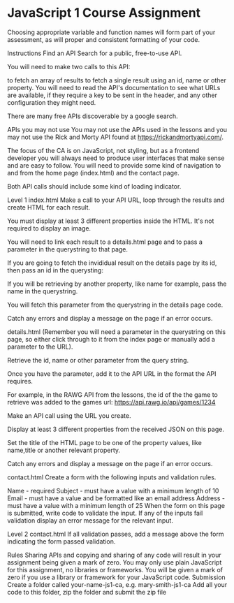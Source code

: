 # JavaScript 1 Course Assignment

Choosing appropriate variable and function names will form part of your assessment, as will proper and consistent formatting of your code.

Instructions
Find an API
Search for a public, free-to-use API.

You will need to make two calls to this API:

to fetch an array of results
to fetch a single result using an id, name or other property.
You will need to read the API's documentation to see what URLs are available, if they require a key to be sent in the header, and any other configuration they might need.

There are many free APIs discoverable by a google search.

APIs you may not use
You may not use the APIs used in the lessons and you may not use the Rick and Morty API found at https://rickandmortyapi.com/.

The focus of the CA is on JavaScript, not styling, but as a frontend developer you will always need to produce user interfaces that make sense and are easy to follow. You will need to provide some kind of navigation to and from the home page (index.html) and the contact page.

Both API calls should include some kind of loading indicator.

Level 1
index.html
Make a call to your API URL, loop through the results and create HTML for each result.

You must display at least 3 different properties inside the HTML. It's not required to display an image.

You will need to link each result to a details.html page and to pass a parameter in the querystring to that page.

If you are going to fetch the invididual result on the details page by its id, then pass an id in the querysting:

If you will be retrieving by another property, like name for example, pass the name in the querystring.

You will fetch this parameter from the querystring in the details page code.

Catch any errors and display a message on the page if an error occurs.

details.html
(Remember you will need a parameter in the querystring on this page, so either click through to it from the index page or manually add a parameter to the URL).

Retrieve the id, name or other parameter from the query string.

Once you have the parameter, add it to the API URL in the format the API requires.

For example, in the RAWG API from the lessons, the id of the the game to retrieve was added to the games url: https://api.rawg.io/api/games/1234

Make an API call using the URL you create.

Display at least 3 different properties from the received JSON on this page.

Set the title of the HTML page to be one of the property values, like name,title or another relevant property.

Catch any errors and display a message on the page if an error occurs.

contact.html
Create a form with the following inputs and validation rules.

Name - required
Subject - must have a value with a minimum length of 10
Email - must have a value and be formatted like an email address
Address - must have a value with a minimum length of 25
When the form on this page is submitted, write code to validate the input. If any of the inputs fail validation display an error message for the relevant input.

Level 2
contact.html
If all validation passes, add a message above the form indicating the form passed validation.

Rules
Sharing APIs and copying and sharing of any code will result in your assignment being given a mark of zero.
You may only use plain JavaScript for this assignment, no libraries or frameworks. You will be given a mark of zero if you use a library or framework for your JavaScript code.
Submission
Create a folder called your-name-js1-ca, e.g. mary-smith-js1-ca
Add all your code to this folder, zip the folder and submit the zip file